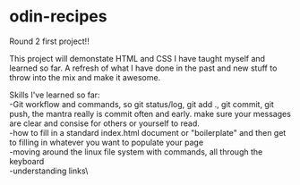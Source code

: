 # odin-recipes
Round 2 first project!!

This project will demonstate HTML and CSS I have taught myself and learned so far.  A refresh of what I have done in the past and new stuff to throw into the mix and make it awesome.

Skills I've learned so far:\
-Git workflow and commands, so git status/log, git add ., git commit, git push, the mantra really is commit often and early.  make sure your messages are clear and consise for others or yourself to read.\
-how to fill in a standard index.html document or "boilerplate" and then get to filling in whatever you want to populate your page\
-moving around the linux file system with commands, all through the keyboard\
-understanding links\
